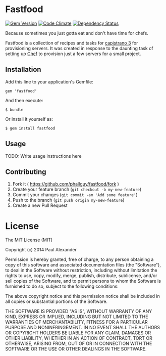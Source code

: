 # Fastfood

[![Gem Version](https://badge.fury.io/rb/fastfood.svg)](http://badge.fury.io/rb/fastfood)
[![Code Climate](https://codeclimate.com/github/phallguy/fastfood.png)](https://codeclimate.com/github/phallguy/fastfood)
[![Dependency Status](https://gemnasium.com/phallguy/fastfood.svg)](https://gemnasium.com/phallguy/fastfood)


Because sometimes you just gotta eat and don't have time for chefs.

Fastfood is a collection of recipes and tasks for [capistrano 3](http://capistranorb.com/)
for provisioning servers. It was created in response to the daunting task of
setting up [Chef](http://www.getchef.com/) to provision just a few servers
for a small project.

## Installation

Add this line to your application's Gemfile:

    gem 'fastfood'

And then execute:

    $ bundle

Or install it yourself as:

    $ gem install fastfood

## Usage

TODO: Write usage instructions here

## Contributing

1. Fork it ( https://github.com/phallguy/fastfood/fork )
2. Create your feature branch (`git checkout -b my-new-feature`)
3. Commit your changes (`git commit -am 'Add some feature'`)
4. Push to the branch (`git push origin my-new-feature`)
5. Create a new Pull Request


# License

The MIT License (MIT)

Copyright (c) 2014 Paul Alexander

Permission is hereby granted, free of charge, to any person obtaining a copy
of this software and associated documentation files (the "Software"), to deal
in the Software without restriction, including without limitation the rights
to use, copy, modify, merge, publish, distribute, sublicense, and/or sell
copies of the Software, and to permit persons to whom the Software is
furnished to do so, subject to the following conditions:

The above copyright notice and this permission notice shall be included in all
copies or substantial portions of the Software.

THE SOFTWARE IS PROVIDED "AS IS", WITHOUT WARRANTY OF ANY KIND, EXPRESS OR
IMPLIED, INCLUDING BUT NOT LIMITED TO THE WARRANTIES OF MERCHANTABILITY,
FITNESS FOR A PARTICULAR PURPOSE AND NONINFRINGEMENT. IN NO EVENT SHALL THE
AUTHORS OR COPYRIGHT HOLDERS BE LIABLE FOR ANY CLAIM, DAMAGES OR OTHER
LIABILITY, WHETHER IN AN ACTION OF CONTRACT, TORT OR OTHERWISE, ARISING FROM,
OUT OF OR IN CONNECTION WITH THE SOFTWARE OR THE USE OR OTHER DEALINGS IN THE
SOFTWARE.